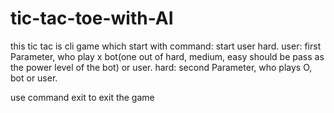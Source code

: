 # tic-tac-toe-with-AI
this tic tac is cli game which start with command: start user hard.
user:  first Parameter, who play x bot(one out of  hard, medium, easy should be pass as the power level of the bot) or user.
hard: second Parameter, who plays O, bot or user.

use command exit to exit the game 
